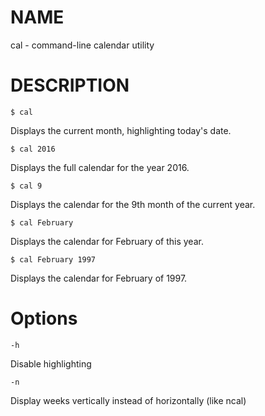 # NAME

cal - command-line calendar utility

# DESCRIPTION

    $ cal 
    
Displays the current month, highlighting today's date.

    $ cal 2016

Displays the full calendar for the year 2016.

    $ cal 9

Displays the calendar for the 9th month of the current year.

    $ cal February

Displays the calendar for February of this year.

    $ cal February 1997

Displays the calendar for February of 1997.

# Options

    -h

Disable highlighting

    -n

Display weeks vertically instead of horizontally (like ncal)
